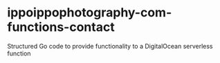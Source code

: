# ippoippophotography-com-functions-contact
 Structured Go code to provide functionality to a DigitalOcean serverless function
